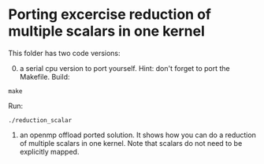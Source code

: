 # Porting excercise reduction of multiple scalars in one kernel

This folder has two code versions:

0) a serial cpu version to port yourself. Hint: don't forget to port the Makefile.
Build:
```
make
````
Run:
```
./reduction_scalar
```

1) an openmp offload ported solution. It shows how you can do a reduction of multiple scalars in one kernel. Note that scalars do not need to be explicitly mapped.
